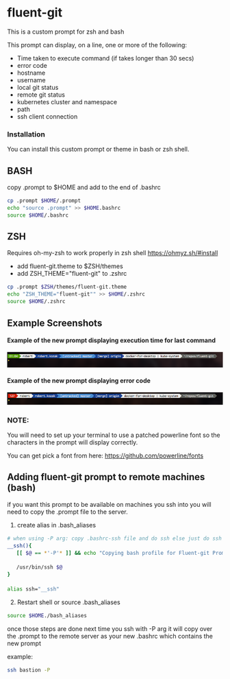 # fluent-git

This is a custom prompt for zsh and bash

This prompt can display, on a line, one or more of the following:

* Time taken to execute command (if takes longer than 30 secs)
* error code
* hostname
* username
* local git status
* remote git status
* kubernetes cluster and namespace
* path
* ssh client connection


### Installation 

You can install this custom prompt or theme in bash or zsh shell. 

## BASH
copy .prompt to $HOME and add to the end of .bashrc

```bash
cp .prompt $HOME/.prompt
echo "source .prompt" >> $HOME.bashrc
source $HOME/.bashrc
```

## ZSH
Requires oh-my-zsh to work properly in zsh shell https://ohmyz.sh/#install

 
* add fluent-git.theme to $ZSH/themes
* add ZSH_THEME="fluent-git" to .zshrc

```bash    
cp .prompt $ZSH/themes/fluent-git.theme
echo "ZSH_THEME="fluent-git"" >> $HOME/.zshrc
source $HOME/.zshrc
```

## Example Screenshots


#### Example of the new prompt displaying execution time for last command

![Prompt with timer](full.png?raw=true)

#### Example of the new prompt displaying error code

![Example with error](error.png?raw=true)


### NOTE:

You will need to set up your terminal to use a patched powerline font so the characters in the prompt will display correctly.

You can get pick a font from here: https://github.com/powerline/fonts


## Adding fluent-git prompt to remote machines (bash)

if you want this prompt to be available on machines you ssh into you will need to copy the .prompt file to the server.

1. create alias in .bash_aliases

```bash
# when using -P arg: copy .bashrc-ssh file and do ssh else just do ssh
__ssh(){
   [[ $@ == *'-P'* ]] && echo "Copying bash profile for Fluent-git Prompt" && scp -q -o LogLevel=QUIET $HOME/.prompt $1:/home/$USER/.bashrc
  
   /usr/bin/ssh $@
}

alias ssh="__ssh"
```

2. Restart shell or source .bash_aliases

```bash
source $HOME./bash_aliases
```

once those steps are done next time you ssh with -P arg it will copy over the .prompt to the remote server as your new .bashrc which contains the new prompt

example:

```bash
ssh bastion -P
```
